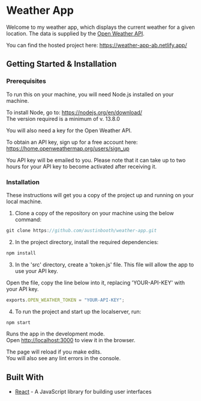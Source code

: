 # Weather App

Welcome to my weather app, which displays the current weather for a given
location. The data is supplied by the
[Open Weather API](https://openweathermap.org/api).

You can find the hosted project here: https://weather-app-ab.netlify.app/

## Getting Started & Installation

### Prerequisites

To run this on your machine, you will need Node.js installed on your machine.

To install Node, go to: https://nodejs.org/en/download/ \
 The version required is a minimum of v. 13.8.0

You will also need a key for the Open Weather API.

To obtain an API key, sign up for a free account here:
https://home.openweathermap.org/users/sign_up

You API key will be emailed to you. Please note that it can take up to two hours
for your API key to become activated after receiving it.

### Installation

These instructions will get you a copy of the project up and running on your
local machine.

1. Clone a copy of the repository on your machine using the below command:

```javascript
git clone https://github.com/austinbooth/weather-app.git
```

2. In the project directory, install the required dependencies:

```javascript
npm install
```

3. In the 'src' directory, create a 'token.js' file. This file will allow the
   app to use your API key.

Open the file, copy the line below into it, replacing 'YOUR-API-KEY' with your
API key.

```javascript
exports.OPEN_WEATHER_TOKEN = "YOUR-API-KEY";
```

4. To run the project and start up the localserver, run:

```javascript
npm start
```

Runs the app in the development mode.<br /> Open
[http://localhost:3000](http://localhost:3000) to view it in the browser.

The page will reload if you make edits.<br /> You will also see any lint errors
in the console.

## Built With

- [React](https://reactjs.org/) - A JavaScript library for building user
  interfaces
